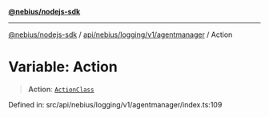 [**@nebius/nodejs-sdk**](../../../../../../README.md)

***

[@nebius/nodejs-sdk](../../../../../../README.md) / [api/nebius/logging/v1/agentmanager](../README.md) / Action

# Variable: Action

> **Action**: [`ActionClass`](../type-aliases/ActionClass.md)

Defined in: src/api/nebius/logging/v1/agentmanager/index.ts:109
